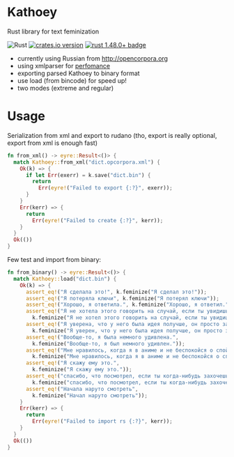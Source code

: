 # Kathoey
Rust library for text feminization

![Rust](https://github.com/Qeenon/Kathoey/workflows/Rust/badge.svg)
[![crates.io version]][crates.io link] [![rust 1.48.0+ badge]][rust 1.48.0+ link]

 - currently using Russian from http://opencorpora.org
 - using xmlparser for [perfomance](https://github.com/RazrFalcon/roxmltree#performance)
 - exporting parsed Kathoey to binary format
 - use load (from bincode) for speed up!
 - two modes (extreme and regular)

# Usage

Serialization from xml and export to rudano
(tho, export is really optional, export from xml is enough fast)

```rust
fn from_xml() -> eyre::Result<()> {
  match Kathoey::from_xml("dict.opcorpora.xml") {
    Ok(k) => {
      if let Err(exerr) = k.save("dict.bin") {
        return
          Err(eyre!("Failed to export {:?}", exerr));
      }
    }
    Err(kerr) => {
      return
        Err(eyre!("Failed to create {:?}", kerr));
    }
  }
  Ok(())
}
```

Few test and import from binary:

```rust
fn from_binary() -> eyre::Result<()> {
  match Kathoey::load("dict.bin") {
    Ok(k) => {
      assert_eq!("Я сделала это!", k.feminize("Я сделал это!"));
      assert_eq!("Я потеряла ключи", k.feminize("Я потерял ключи"));
      assert_eq!("Хорошо, я ответила.", k.feminize("Хорошо, я ответил."));
      assert_eq!("Я не хотела этого говорить на случай, если ты увидишь",
        k.feminize("Я не хотел этого говорить на случай, если ты увидишь"));
      assert_eq!("Я уверена, что у него была идея получше, он просто забыл",
        k.feminize("Я уверен, что у него была идея получше, он просто забыл"));
      assert_eq!("Вообще-то, я была немного удивлена.",
        k.feminize("Вообще-то, я был немного удивлен."));
      assert_eq!("Мне нравилось, когда я в аниме и не беспокойся о спойлерах.",
        k.feminize("Мне нравилось, когда я в аниме и не беспокойся о спойлерах."));
      assert_eq!("Я скажу ему это.",
        k.feminize("Я скажу ему это."));
      assert_eq!("спасибо, что посмотрел, если ты когда-нибудь захочешь вернуться, я рада играть с тобой.",
        k.feminize("спасибо, что посмотрел, если ты когда-нибудь захочешь вернуться, я рад играть с тобой."));
      assert_eq!("Начала наруто смотреть",
        k.feminize("Начал наруто смотреть"));
    }
    Err(kerr) => {
      return
        Err(eyre!("Failed to import rs {:?}", kerr));
    }
  }
  Ok(())
}
```

[crates.io link]: https://crates.io/crates/kathoey
[crates.io version]: https://img.shields.io/crates/v/kathoey.svg
[rust 1.48.0+ badge]: https://img.shields.io/badge/rust-1.48.0+-93450a.svg
[rust 1.48.0+ link]: https://blog.rust-lang.org/2020/11/19/Rust-1.48.html
